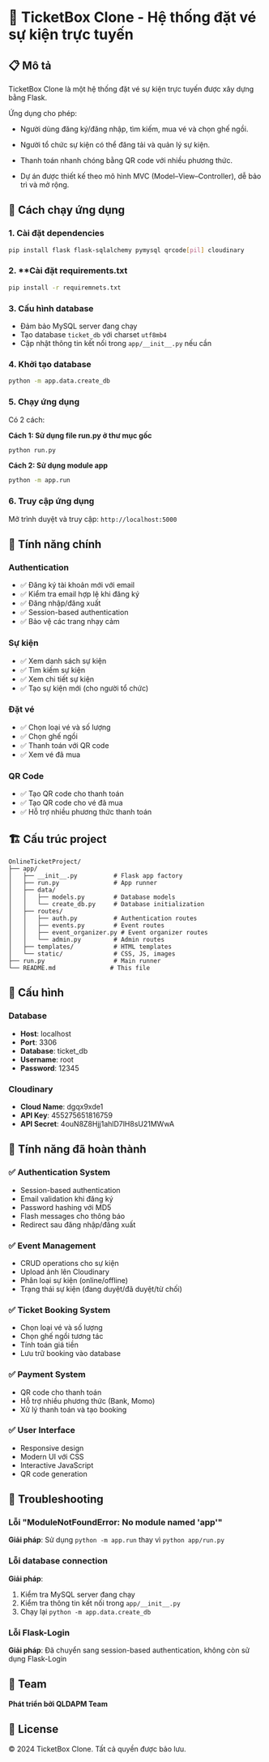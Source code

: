 # 🎫 TicketBox Clone - Hệ thống đặt vé sự kiện trực tuyến

## 📋 Mô tả
TicketBox Clone là một hệ thống đặt vé sự kiện trực tuyến được xây dựng bằng Flask.

Ứng dụng cho phép:

- Người dùng đăng ký/đăng nhập, tìm kiếm, mua vé và chọn ghế ngồi.

- Người tổ chức sự kiện có thể đăng tải và quản lý sự kiện.

- Thanh toán nhanh chóng bằng QR code với nhiều phương thức.

- Dự án được thiết kế theo mô hình MVC (Model–View–Controller), dễ bảo trì và mở rộng.

## 🚀 Cách chạy ứng dụng

### 1. Cài đặt dependencies
```bash
pip install flask flask-sqlalchemy pymysql qrcode[pil] cloudinary
```
### 2. **Cài đặt requirements.txt
```bash
pip install -r requiremnets.txt
```
### 3. Cấu hình database
- Đảm bảo MySQL server đang chạy
- Tạo database `ticket_db` với charset `utf8mb4`
- Cập nhật thông tin kết nối trong `app/__init__.py` nếu cần

### 4. Khởi tạo database
```bash
python -m app.data.create_db
```

### 5. Chạy ứng dụng
Có 2 cách:

**Cách 1: Sử dụng file run.py ở thư mục gốc**
```bash
python run.py
```

**Cách 2: Sử dụng module app**
```bash
python -m app.run
```

### 6. Truy cập ứng dụng
Mở trình duyệt và truy cập: `http://localhost:5000`

## 🔐 Tính năng chính

### Authentication
- ✅ Đăng ký tài khoản mới với email
- ✅ Kiểm tra email hợp lệ khi đăng ký
- ✅ Đăng nhập/đăng xuất
- ✅ Session-based authentication
- ✅ Bảo vệ các trang nhạy cảm

### Sự kiện
- ✅ Xem danh sách sự kiện
- ✅ Tìm kiếm sự kiện
- ✅ Xem chi tiết sự kiện
- ✅ Tạo sự kiện mới (cho người tổ chức)

### Đặt vé
- ✅ Chọn loại vé và số lượng
- ✅ Chọn ghế ngồi
- ✅ Thanh toán với QR code
- ✅ Xem vé đã mua

### QR Code
- ✅ Tạo QR code cho thanh toán
- ✅ Tạo QR code cho vé đã mua
- ✅ Hỗ trợ nhiều phương thức thanh toán

## 🏗️ Cấu trúc project

```
OnlineTicketProject/
├── app/
│   ├── __init__.py          # Flask app factory
│   ├── run.py               # App runner
│   ├── data/
│   │   ├── models.py        # Database models
│   │   └── create_db.py     # Database initialization
│   ├── routes/
│   │   ├── auth.py          # Authentication routes
│   │   ├── events.py        # Event routes
│   │   ├── event_organizer.py # Event organizer routes
│   │   └── admin.py         # Admin routes
│   ├── templates/           # HTML templates
│   └── static/              # CSS, JS, images
├── run.py                   # Main runner
└── README.md               # This file
```

## 🔧 Cấu hình

### Database
- **Host**: localhost
- **Port**: 3306
- **Database**: ticket_db
- **Username**: root
- **Password**: 12345

### Cloudinary
- **Cloud Name**: dgqx9xde1
- **API Key**: 455275651816759
- **API Secret**: 4ouN8Z8Hjj1ahlD7lH8sU21MWwA

## 🎯 Tính năng đã hoàn thành

### ✅ Authentication System
- Session-based authentication
- Email validation khi đăng ký
- Password hashing với MD5
- Flash messages cho thông báo
- Redirect sau đăng nhập/đăng xuất

### ✅ Event Management
- CRUD operations cho sự kiện
- Upload ảnh lên Cloudinary
- Phân loại sự kiện (online/offline)
- Trạng thái sự kiện (đang duyệt/đã duyệt/từ chối)

### ✅ Ticket Booking System
- Chọn loại vé và số lượng
- Chọn ghế ngồi tương tác
- Tính toán giá tiền
- Lưu trữ booking vào database

### ✅ Payment System
- QR code cho thanh toán
- Hỗ trợ nhiều phương thức (Bank, Momo)
- Xử lý thanh toán và tạo booking

### ✅ User Interface
- Responsive design
- Modern UI với CSS
- Interactive JavaScript
- QR code generation

## 🐛 Troubleshooting

### Lỗi "ModuleNotFoundError: No module named 'app'"
**Giải pháp**: Sử dụng `python -m app.run` thay vì `python app/run.py`

### Lỗi database connection
**Giải pháp**: 
1. Kiểm tra MySQL server đang chạy
2. Kiểm tra thông tin kết nối trong `app/__init__.py`
3. Chạy lại `python -m app.data.create_db`

### Lỗi Flask-Login
**Giải pháp**: Đã chuyển sang session-based authentication, không còn sử dụng Flask-Login

## 👥 Team
**Phát triển bởi QLDAPM Team**

## 📄 License
© 2024 TicketBox Clone. Tất cả quyền được bảo lưu.
